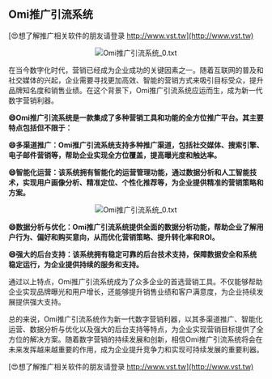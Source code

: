## **Omi推广引流系统**

[😍想了解推广相关软件的朋友请登录 http://www.vst.tw](http://www.vst.tw)

 <center><img src="https://vst.tw/MP4/tuiguang/png/5.png" alt="Omi推广引流系统_0.txt"></center>

在当今数字化时代，营销已经成为企业成功的关键因素之一。随着互联网的普及和社交媒体的兴起，企业需要寻找更加高效、智能的营销方式来吸引目标受众，提升品牌知名度和销售业绩。在这个背景下，Omi推广引流系统应运而生，成为新一代数字营销利器。

**😄Omi推广引流系统是一款集成了多种营销工具和功能的全方位推广平台。其主要特点包括但不限于：**

**😄多渠道推广：Omi推广引流系统支持多种推广渠道，包括社交媒体、搜索引擎、电子邮件营销等，帮助企业实现全方位覆盖，提高曝光度和触达率。**

**😄智能化运营：该系统拥有智能化的运营管理功能，通过数据分析和人工智能技术，实现用户画像分析、精准定位、个性化推荐等，为企业提供精准的营销策略和方案。**

 <center><img src="https://vst.tw/MP4/tuiguang/png/4.png" alt="Omi推广引流系统_0.txt"></center>

**😄数据分析与优化：Omi推广引流系统提供全面的数据分析功能，帮助企业了解用户行为、偏好和购买意向，从而优化营销策略、提升转化率和ROI。**

**😄强大的后台支持：该系统拥有稳定可靠的后台技术支持，保障数据安全和系统稳定运行，为企业提供持续的服务和支持。**

通过以上特点，Omi推广引流系统成为了众多企业的首选营销工具。不仅能够帮助企业实现品牌曝光和用户增长，还能够提升销售业绩和客户满意度，为企业持续发展提供强大支持。

总的来说，Omi推广引流系统作为新一代数字营销利器，以其多渠道推广、智能化运营、数据分析与优化以及强大的后台支持等特点，为企业实现营销目标提供了全方位的解决方案。随着数字营销的持续发展和创新，相信Omi推广引流系统将会在未来发挥越来越重要的作用，成为企业提升竞争力和实现可持续发展的重要利器。

[😍想了解推广相关软件的朋友请登录 http://www.vst.tw](http://www.vst.tw)



